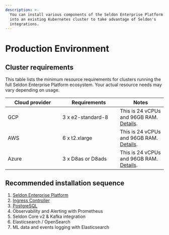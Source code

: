 ```yaml
---
description: >-
  You can install various components of the Seldon Enterprise Platform modularly
  into an existing Kubernetes cluster to take advantage of Seldon's
  integrations.
---
```


# Production Environment

## Cluster requirements

This table lists the minimum resource requirements for clusters running the full Seldon Enterprise Platform ecosystem. Your actual resource needs may vary depending on usage.

<table><thead><tr><th width="158">Cloud provider</th><th width="167">Requirements</th><th>Notes</th></tr></thead><tbody><tr><td>GCP</td><td>3 x e2-standard-8</td><td>This is 24 vCPUs and 96GB RAM. <a href="https://cloud.google.com/compute/docs/general-purpose-machines#e2_machine_types">Details</a>.</td></tr><tr><td>AWS</td><td>6 x t2.xlarge</td><td>This is 24 vCPUs and 96GB RAM. <a href="https://aws.amazon.com/ec2/instance-types/t2/">Details</a>.</td></tr><tr><td>Azure</td><td>3 x D8as or D8ads</td><td>This is 24 vCPUs and 96GB RAM. <a href="https://azure.microsoft.com/en-gb/pricing/details/virtual-machines/linux/#pricing">Details</a>.</td></tr></tbody></table>

## Recommended installation sequence

1. [Seldon Enterprise Platform](seldon-enterprise-platform.md)
2. [Ingress Controller](ingress-controller/)
3. [PostgreSQL](postgresql/)
4. Observability and Alerting with Prometheus
5. Seldon Core v2 & Kafka integration
6. Elasticsearch / OpenSearch
7. ML data and events logging with Elasticsearch
